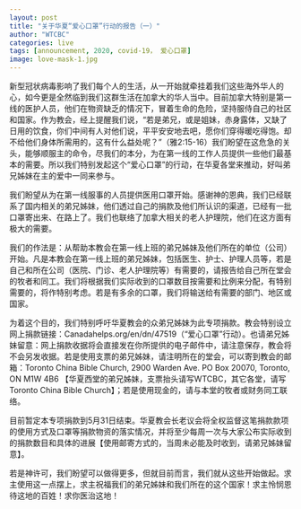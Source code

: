 ```yaml
---
layout: post
title: "关于华夏“爱心口罩”行动的报告（一）"
author: "WTCBC"
categories: live
tags: [announcement, 2020, covid-19， 爱心口罩]
image: love-mask-1.jpg
---
```


新型冠状病毒影响了我们每个人的生活，从一开始就牵挂着我们这些海外华人的心，如今更是全然临到我们这群生活在加拿大的华人当中。目前加拿大特别是第一线的医护人员，他们在物资缺乏的情况下，冒着生命的危险，坚持服侍自己的社区和国家。作为教会，经上提醒我们说，“若是弟兄，或是姐妹，赤身露体，又缺了日用的饮食，你们中间有人对他们说，平平安安地去吧，愿你们穿得暖吃得饱。却不给他们身体所需用的，这有什么益处呢？”（雅2:15-16）我们盼望在这危急的关头，能够顺服主的命令，尽我们的本分，为在第一线的工作人员提供一些他们最基本的需要。所以我们特别发起这个“爱心口罩”的行动，在华夏各堂来推动，好叫弟兄姊妹在主的爱中一同来参与。

我们盼望从为在第一线服事的人员提供医用口罩开始。感谢神的恩典，我们已经联系了国内相关的弟兄姊妹，他们透过自己的捐款及他们所认识的渠道，已经有一批口罩寄出来、在路上了。我们也联络了加拿大相关的老人护理院，他们在这方面有极大的需要。

我们的作法是：从帮助本教会在第一线上班的弟兄姊妹及他们所在的单位（公司）开始。凡是本教会在第一线上班的弟兄姊妹，包括医生、护士、护理人员等，若是自己和所在公司（医院、门诊、老人护理院等）有需要的，请报告给自己所在堂会的牧者和同工。我们将根据我们实际收到的口罩数目按需要和比例来分配，有特别需要的，将作特别考虑。若是有多余的口罩，我们将输送给有需要的部门、地区或国家。

为着这个目的，我们特别呼吁华夏教会的众弟兄姊妹为此专项捐款。教会特别设立网上捐款链接：Canadahelps.org/en/dn/47519（“爱心口罩”行动）。也请弟兄姊妹留意：网上捐款收据将会直接发在你所提供的电子邮件中，请注意保存，教会将不会另发收据。若是使用支票的弟兄姊妹，请注明所在的堂会，可以寄到教会的邮箱：Toronto China Bible Church, 2900 Warden Ave. PO Box 20070, Toronto, ON M1W 4B6 【华夏西堂的弟兄姊妹，支票抬头请写WTCBC，其它各堂，请写Toronto China Bible Church】；若是使用现金的，请与本堂的牧者或财务同工联络。

目前暂定本专项捐款到5月31日结束。华夏教会长老议会将全权监督这笔捐款款项的使用方式及口罩等捐款物资的落实情况，并将至少每周一次与大家公布实际收到的捐款数目和具体的进展【使用邮寄方式的，当周未必能及时收到，请弟兄姊妹留意】。

若是神许可，我们盼望可以做得更多，但就目前而言，我们就从这些开始做起。求主使用这一点摆上，求主祝福我们的弟兄姊妹和我们所在的这个国家！求主怜悯恩待这地的百姓！求你医治这地！
